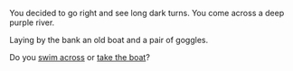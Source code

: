 You decided to go right and see long dark turns. You come across a deep purple river.  

Laying by the bank an old boat and a pair of goggles. 

Do you [swim across]() or [take the boat]()? 